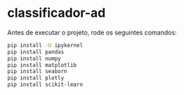 ﻿# classificador-ad

Antes de executar o projeto, rode os seguintes comandos:

```bash
pip install -U ipykernel
pip install pandas
pip install numpy
pip install matplotlib
pip install seaborn
pip install plotly
pip install scikit-learn
